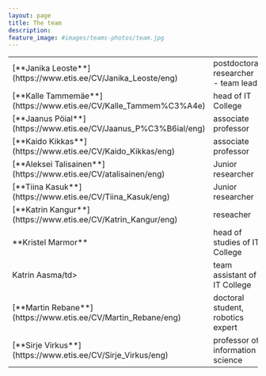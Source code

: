 ```yaml
---
layout: page
title: The team
description: 
feature_image: #images/teams-photos/team.jpg
---
```


<table>
<colgroup>
<col width="30%" />
<col width="70%" />
</colgroup>
<!-- <thead>
<tr class="header">
<th>Field</th>
<th>Description</th>
</tr>
</thead> -->
<tbody>
<tr>
<td markdown="span">[**Janika Leoste**](https://www.etis.ee/CV/Janika_Leoste/eng)</td>
<td markdown="span">postdoctoral researcher - team lead</td>
</tr>
<tr>
<td markdown="span">[**Kalle Tammemäe**](https://www.etis.ee/CV/Kalle_Tammem%C3%A4e)</td>
<td markdown="span">head of IT College
</td>
</tr>
<tr>
<td markdown="span">[**Jaanus Pöial**](https://www.etis.ee/CV/Jaanus_P%C3%B6ial/eng)</td>
<td markdown="span">associate professor
</td>
</tr>
<tr>
<td markdown="span">[**Kaido Kikkas**](https://www.etis.ee/CV/Kaido_Kikkas/eng)</td>
<td markdown="span">associate professor
</td>
</tr>
<tr>
<td markdown="span">[**Aleksei Talisainen**](https://www.etis.ee/CV/atalisainen/eng)</td>
<td markdown="span">Junior researcher
</td>
</tr>
<tr>
<td markdown="span">[**Tiina Kasuk**](https://www.etis.ee/CV/Tiina_Kasuk/eng)</td>
<td markdown="span">Junior researcher
</td>
</tr>
<tr>
<td markdown="span">[**Katrin Kangur**](https://www.etis.ee/CV/Katrin_Kangur/eng)</td>
<td markdown="span">reseacher
</td>
</tr>
<tr>
<td markdown="span">**Kristel Marmor**</td>
<td markdown="span">head of studies of IT College
</td>
</tr>
<tr>
<td markdown="span">Katrin Aasma/td>
<td markdown="span">team assistant of IT College
</td>
</tr>
<tr>
<td markdown="span">[**Martin Rebane**](https://www.etis.ee/CV/Martin_Rebane/eng)</td>
<td markdown="span">doctoral student, robotics expert
</td>
</tr>
<tr>
<td markdown="span">[**Sirje Virkus**](https://www.etis.ee/CV/Sirje_Virkus/eng)</td>
<td markdown="span">professor of information science
</td>
</tr>
</tbody>
</table>

<!-- >The world always seems brighter when you’ve just made something that wasn’t there before. <cite>Neil Gaiman</cite> -->


<!-- Looking forward to new partnerships! -->

<!-- *Thank You for reading!* -->
